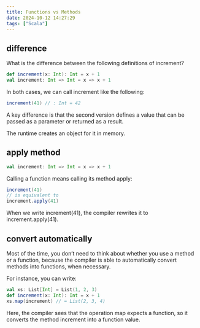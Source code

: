 ```yaml
---
title: Functions vs Methods
date: 2024-10-12 14:27:29
tags: ["Scala"]
---
```

## difference

What is the difference between the following definitions of increment?

```scala
def increment(x: Int): Int = x + 1
val increment: Int => Int = x => x + 1
```

In both cases, we can call increment like the following:

```scala
increment(41) // : Int = 42
```

A key difference is that the second version defines a value that can be
passed as a parameter or returned as a result.

The runtime creates an object for it in memory.

## apply method

```scala
val increment: Int => Int = x => x + 1
```

Calling a function means calling its method apply:

```scala
increment(41)
// is equivalent to
increment.apply(41)
```

When we write increment(41), the compiler rewrites it to
increment.apply(41).

## convert automatically

Most of the time, you don’t need to think about whether you use a
method or a function, because the compiler is able to automatically
convert methods into functions, when necessary.

For instance, you can write:

```scala
val xs: List[Int] = List(1, 2, 3)
def increment(x: Int): Int = x + 1
xs.map(increment) // = List(2, 3, 4)
```

Here, the compiler sees that the operation map expects a function, so it
converts the method increment into a function value.

